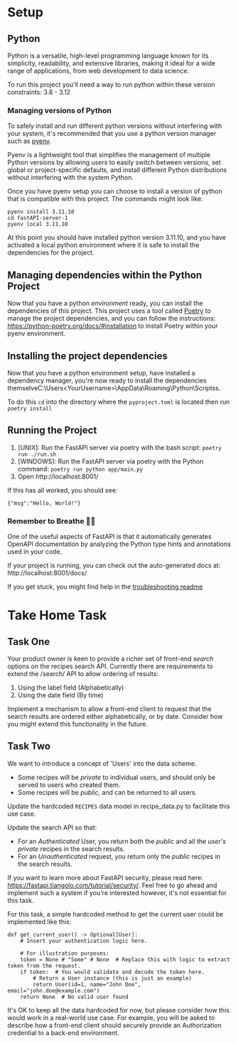 # Setup

## Python

Python is a versatile, high-level programming language known for its simplicity, readability, and extensive libraries, making it ideal for a wide range of applications, from web development to data science.

To run this project you'll need a way to run python within these version constraints: 3.8 - 3.12

### Managing versions of Python

To safely install and run different python versions without interfering with your system, it's recommended that you use a python version manager such as [pyenv](https://github.com/pyenv/pyenv).

Pyenv is a lightweight tool that simplifies the management of multiple Python versions by allowing users to easily switch between versions, set global or project-specific defaults, and install different Python distributions without interfering with the system Python.

Once you have pyenv setup you can choose to install a version of python that is compatible with this project. The commands might look like:

```
pyenv install 3.11.10
cd fastAPI-server-1
pyenv local 3.11.10
```

At this point you should have installed python version 3.11.10, and you have activated a local python environment where it is safe to install the dependencies for the project.

## Managing dependencies within the Python Project

Now that you have a python *environment* ready, you can install the dependencies of this project. This project uses a tool called [Poetry](https://python-poetry.org/docs/#installation) to manage the project dependencies, and you can follow the instructions: https://python-poetry.org/docs/#installation to install Poetry within your pyenv environment.

## Installing the project dependencies

Now that you have a python environment setup, have installed a dependency manager, you're now ready to install the dependencies themselveC:\Users\<YourUsername>\AppData\Roaming\Python\Scriptss.

To do this `cd` into the directory where the `pyproject.toml` is located then run `poetry install`

## Running the Project

1. [UNIX]: Run the FastAPI server via poetry with the bash script: `poetry run ./run.sh`
2. [WINDOWS]: Run the FastAPI server via poetry with the Python command: `poetry run python app/main.py`
3. Open http://localhost:8001/

If this has all worked, you should see:
```
{"msg":"Hello, World!"}
```
### Remember to Breathe 😮‍💨

One of the useful aspects of FastAPI is that it automatically generates OpenAPI documentation by analyzing the Python type hints and annotations used in your code.

If your project is running, you can check out the auto-generated docs at: http://localhost:8001/docs/

If you get stuck, you might find help in the [troubleshooting readme](./troubleshooting/README.md)

# Take Home Task

## Task One

Your product owner is keen to provide a richer set of front-end *search* options on the recipes search API. Currently there are requirements to extend the /search/ API to allow ordering of results:

1. Using the label field (Alphabetically)
2. Using the date field (By time)

Implement a mechanism to allow a front-end client to request that the search results are ordered either alphabetically, or by date. Consider how you might extend this functionality in the future.

## Task Two

We want to introduce a concept of 'Users' into the data scheme.
* Some recipes will be *private* to individual users, and should only be served to users who created them.
* Some recipes will be *public*, and can be returned to all users.

Update the hardcoded `RECIPES` data model in recipe_data.py to facilitate this use case.

Update the search API so that:
* For an *Authenticated* User, you return both the *public* and all the *user's private* recipes in the search results. 
* For an *Unauthenticated* request, you return only the *public* recipes in the search results. 

If you want to learn more about FastAPI security, please read here: https://fastapi.tiangolo.com/tutorial/security/. Feel free to go ahead and implement such a system if you're interested however, it's not essential for this task.

For this task, a simple hardcoded method to get the current user could be implemented like this:

```
def get_current_user() -> Optional[User]:
    # Insert your authentication logic here.
    
    # For illustration purposes:
    token = None # "Some" # None  # Replace this with logic to extract token from the request.
    if token:  # You would validate and decode the token here.
        # Return a User instance (this is just an example)
        return User(id=1, name="John Doe", email="john.doe@example.com")
    return None  # No valid user found
```

It's OK to keep all the data hardcoded for now, but please consider how this would work in a real-world use case. For example, you will be asked to describe how a front-end client should securely provide an Authorization credential to a back-end environment.

